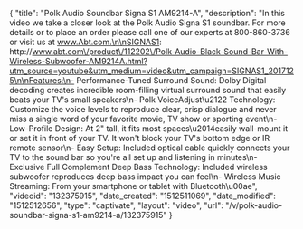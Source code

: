 {
    "title": "Polk Audio Soundbar Signa S1 AM9214-A",
    "description": "In this video we take a closer look at the Polk Audio Signa S1 soundbar.  For more details or to place an order please call one of our experts at 800-860-3736 or visit us at www.Abt.com.\n\nSIGNAS1: http:\/\/www.abt.com\/product\/112202\/Polk-Audio-Black-Sound-Bar-With-Wireless-Subwoofer-AM9214A.html?utm_source=youtube&utm_medium=video&utm_campaign=SIGNAS1_2017125\n\nFeatures:\n- Performance-Tuned Surround Sound: Dolby Digital decoding creates incredible room-filling virtual surround sound that easily beats your TV's small speakers\n- Polk VoiceAdjust\u2122 Technology: Customize the voice levels to reproduce clear, crisp dialogue and never miss a single word of your favorite movie, TV show or sporting event\n- Low-Profile Design: At 2\" tall, it fits most spaces\u2014easily wall-mount it or set it in front of your TV. It won't block your TV's bottom edge or IR remote sensor\n- Easy Setup: Included optical cable quickly connects your TV to the sound bar so you're all set up and listening in minutes\n- Exclusive Full Complement Deep Bass Technology: Included wireless subwoofer reproduces deep bass impact you can feel\n- Wireless Music Streaming: From your smartphone or tablet with Bluetooth\u00ae",
    "videoid": "132375915",
    "date_created": "1512511069",
    "date_modified": "1512512656",
    "type": "captivate",
    "layout": "video",
    "url": "\/v\/polk-audio-soundbar-signa-s1-am9214-a\/132375915"
}